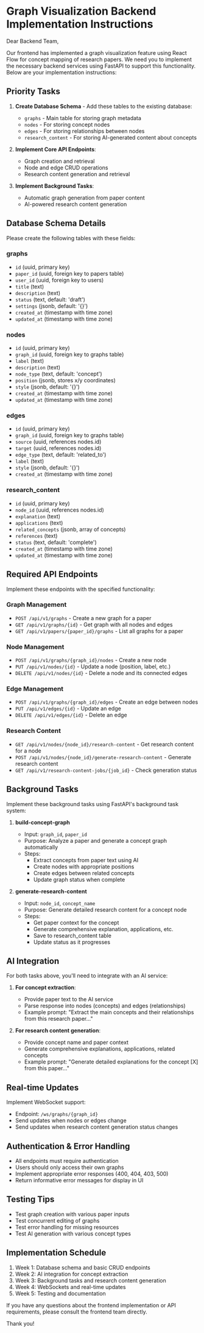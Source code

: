# Graph Visualization Backend Implementation Instructions

Dear Backend Team,

Our frontend has implemented a graph visualization feature using React Flow for concept mapping of research papers. We need you to implement the necessary backend services using FastAPI to support this functionality. Below are your implementation instructions:

## Priority Tasks

1. **Create Database Schema** - Add these tables to the existing database:
   - `graphs` - Main table for storing graph metadata
   - `nodes` - For storing concept nodes
   - `edges` - For storing relationships between nodes
   - `research_content` - For storing AI-generated content about concepts

2. **Implement Core API Endpoints**:
   - Graph creation and retrieval
   - Node and edge CRUD operations
   - Research content generation and retrieval

3. **Implement Background Tasks**:
   - Automatic graph generation from paper content
   - AI-powered research content generation

## Database Schema Details

Please create the following tables with these fields:

### graphs
- `id` (uuid, primary key)
- `paper_id` (uuid, foreign key to papers table)
- `user_id` (uuid, foreign key to users)
- `title` (text)
- `description` (text)
- `status` (text, default: 'draft')
- `settings` (jsonb, default: '{}')
- `created_at` (timestamp with time zone)
- `updated_at` (timestamp with time zone)

### nodes
- `id` (uuid, primary key)
- `graph_id` (uuid, foreign key to graphs table)
- `label` (text)
- `description` (text)
- `node_type` (text, default: 'concept')
- `position` (jsonb, stores x/y coordinates)
- `style` (jsonb, default: '{}')
- `created_at` (timestamp with time zone)
- `updated_at` (timestamp with time zone)

### edges
- `id` (uuid, primary key)
- `graph_id` (uuid, foreign key to graphs table)
- `source` (uuid, references nodes.id)
- `target` (uuid, references nodes.id)
- `edge_type` (text, default: 'related_to')
- `label` (text)
- `style` (jsonb, default: '{}')
- `created_at` (timestamp with time zone)

### research_content
- `id` (uuid, primary key)
- `node_id` (uuid, references nodes.id)
- `explanation` (text)
- `applications` (text)
- `related_concepts` (jsonb, array of concepts)
- `references` (text)
- `status` (text, default: 'complete')
- `created_at` (timestamp with time zone)
- `updated_at` (timestamp with time zone)

## Required API Endpoints

Implement these endpoints with the specified functionality:

### Graph Management
- `POST /api/v1/graphs` - Create a new graph for a paper
- `GET /api/v1/graphs/{id}` - Get graph with all nodes and edges
- `GET /api/v1/papers/{paper_id}/graphs` - List all graphs for a paper

### Node Management
- `POST /api/v1/graphs/{graph_id}/nodes` - Create a new node
- `PUT /api/v1/nodes/{id}` - Update a node (position, label, etc.)
- `DELETE /api/v1/nodes/{id}` - Delete a node and its connected edges

### Edge Management
- `POST /api/v1/graphs/{graph_id}/edges` - Create an edge between nodes
- `PUT /api/v1/edges/{id}` - Update an edge
- `DELETE /api/v1/edges/{id}` - Delete an edge

### Research Content
- `GET /api/v1/nodes/{node_id}/research-content` - Get research content for a node
- `POST /api/v1/nodes/{node_id}/generate-research-content` - Generate research content
- `GET /api/v1/research-content-jobs/{job_id}` - Check generation status

## Background Tasks

Implement these background tasks using FastAPI's background task system:

1. **build-concept-graph**
   - Input: `graph_id`, `paper_id`
   - Purpose: Analyze a paper and generate a concept graph automatically
   - Steps:
     - Extract concepts from paper text using AI
     - Create nodes with appropriate positions
     - Create edges between related concepts
     - Update graph status when complete

2. **generate-research-content**
   - Input: `node_id`, `concept_name`
   - Purpose: Generate detailed research content for a concept node
   - Steps:
     - Get paper context for the concept
     - Generate comprehensive explanation, applications, etc.
     - Save to research_content table
     - Update status as it progresses

## AI Integration

For both tasks above, you'll need to integrate with an AI service:

1. **For concept extraction**:
   - Provide paper text to the AI service
   - Parse response into nodes (concepts) and edges (relationships)
   - Example prompt: "Extract the main concepts and their relationships from this research paper..."

2. **For research content generation**:
   - Provide concept name and paper context
   - Generate comprehensive explanations, applications, related concepts
   - Example prompt: "Generate detailed explanations for the concept [X] from this paper..."

## Real-time Updates

Implement WebSocket support:
- Endpoint: `/ws/graphs/{graph_id}`
- Send updates when nodes or edges change
- Send updates when research content generation status changes

## Authentication & Error Handling

- All endpoints must require authentication
- Users should only access their own graphs
- Implement appropriate error responses (400, 404, 403, 500)
- Return informative error messages for display in UI

## Testing Tips

- Test graph creation with various paper inputs
- Test concurrent editing of graphs
- Test error handling for missing resources
- Test AI generation with various concept types

## Implementation Schedule

1. Week 1: Database schema and basic CRUD endpoints
2. Week 2: AI integration for concept extraction
3. Week 3: Background tasks and research content generation
4. Week 4: WebSockets and real-time updates
5. Week 5: Testing and documentation

If you have any questions about the frontend implementation or API requirements, please consult the frontend team directly.

Thank you!
